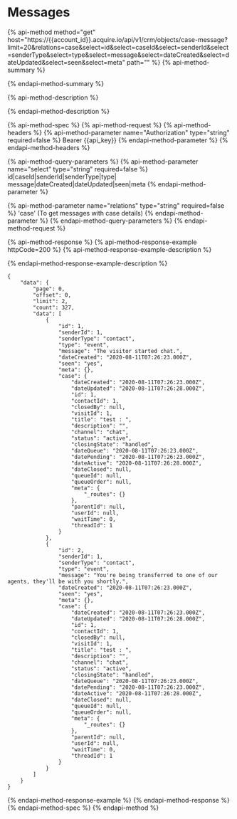 # Messages

{% api-method method="get" host="https://{{account\_id}}.acquire.io/api/v1/crm/objects/case-message?limit=20&relations=case&select=id&select=caseId&select=senderId&select=senderType&select=type&select=message&select=dateCreated&select=dateUpdated&select=seen&select=meta" path="" %}
{% api-method-summary %}

{% endapi-method-summary %}

{% api-method-description %}

{% endapi-method-description %}

{% api-method-spec %}
{% api-method-request %}
{% api-method-headers %}
{% api-method-parameter name="Authorization" type="string" required=false %}
 Bearer {{api\_key}}
{% endapi-method-parameter %}
{% endapi-method-headers %}

{% api-method-query-parameters %}
{% api-method-parameter name="select" type="string" required=false %}
id\|caseId\|senderId\|senderType\|type\|  
message\|dateCreated\|dateUpdated\|seen\|meta
{% endapi-method-parameter %}

{% api-method-parameter name="relations" type="string" required=false %}
'case' \(To get messages with case details\)
{% endapi-method-parameter %}
{% endapi-method-query-parameters %}
{% endapi-method-request %}

{% api-method-response %}
{% api-method-response-example httpCode=200 %}
{% api-method-response-example-description %}

{% endapi-method-response-example-description %}

```
{
    "data": {
        "page": 0,
        "offset": 0,
        "limit": 2,
        "count": 327,
        "data": [
            {
                "id": 1,
                "senderId": 1,
                "senderType": "contact",
                "type": "event",
                "message": "The visitor started chat.",
                "dateCreated": "2020-08-11T07:26:23.000Z",
                "seen": "yes",
                "meta": {},
                "case": {
                    "dateCreated": "2020-08-11T07:26:23.000Z",
                    "dateUpdated": "2020-08-11T07:26:28.000Z",
                    "id": 1,
                    "contactId": 1,
                    "closedBy": null,
                    "visitId": 1,
                    "title": "test : ",
                    "description": "",
                    "channel": "chat",
                    "status": "active",
                    "closingState": "handled",
                    "dateQueue": "2020-08-11T07:26:23.000Z",
                    "datePending": "2020-08-11T07:26:23.000Z",
                    "dateActive": "2020-08-11T07:26:28.000Z",
                    "dateClosed": null,
                    "queueId": null,
                    "queueOrder": null,
                    "meta": {
                        "_routes": {}
                    },
                    "parentId": null,
                    "userId": null,
                    "waitTime": 0,
                    "threadId": 1
                }
            },
            {
                "id": 2,
                "senderId": 1,
                "senderType": "contact",
                "type": "event",
                "message": "You're being transferred to one of our agents, they'll be with you shortly.",
                "dateCreated": "2020-08-11T07:26:23.000Z",
                "seen": "yes",
                "meta": {},
                "case": {
                    "dateCreated": "2020-08-11T07:26:23.000Z",
                    "dateUpdated": "2020-08-11T07:26:28.000Z",
                    "id": 1,
                    "contactId": 1,
                    "closedBy": null,
                    "visitId": 1,
                    "title": "test : ",
                    "description": "",
                    "channel": "chat",
                    "status": "active",
                    "closingState": "handled",
                    "dateQueue": "2020-08-11T07:26:23.000Z",
                    "datePending": "2020-08-11T07:26:23.000Z",
                    "dateActive": "2020-08-11T07:26:28.000Z",
                    "dateClosed": null,
                    "queueId": null,
                    "queueOrder": null,
                    "meta": {
                        "_routes": {}
                    },
                    "parentId": null,
                    "userId": null,
                    "waitTime": 0,
                    "threadId": 1
                }
            }
        ]
    }
}
```
{% endapi-method-response-example %}
{% endapi-method-response %}
{% endapi-method-spec %}
{% endapi-method %}

